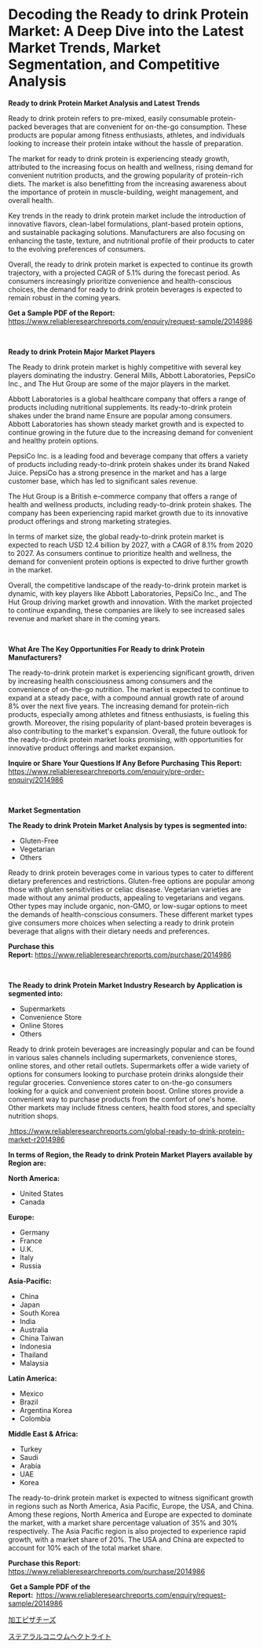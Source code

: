 <p><h1>Decoding the Ready to drink Protein Market: A Deep Dive into the Latest Market Trends, Market Segmentation, and Competitive Analysis</h1></p><p><strong>Ready to drink Protein Market Analysis and Latest Trends</strong></p>
<p><p>Ready to drink protein refers to pre-mixed, easily consumable protein-packed beverages that are convenient for on-the-go consumption. These products are popular among fitness enthusiasts, athletes, and individuals looking to increase their protein intake without the hassle of preparation.</p><p>The market for ready to drink protein is experiencing steady growth, attributed to the increasing focus on health and wellness, rising demand for convenient nutrition products, and the growing popularity of protein-rich diets. The market is also benefitting from the increasing awareness about the importance of protein in muscle-building, weight management, and overall health.</p><p>Key trends in the ready to drink protein market include the introduction of innovative flavors, clean-label formulations, plant-based protein options, and sustainable packaging solutions. Manufacturers are also focusing on enhancing the taste, texture, and nutritional profile of their products to cater to the evolving preferences of consumers.</p><p>Overall, the ready to drink protein market is expected to continue its growth trajectory, with a projected CAGR of 5.1% during the forecast period. As consumers increasingly prioritize convenience and health-conscious choices, the demand for ready to drink protein beverages is expected to remain robust in the coming years.</p></p>
<p><strong>Get a Sample PDF of the Report:&nbsp;</strong> <a href="https://www.reliableresearchreports.com/enquiry/request-sample/2014986">https://www.reliableresearchreports.com/enquiry/request-sample/2014986</a></p>
<p>&nbsp;</p>
<p><strong>Ready to drink Protein Major Market Players</strong></p>
<p><p>The Ready to drink protein market is highly competitive with several key players dominating the industry. General Mills, Abbott Laboratories, PepsiCo Inc., and The Hut Group are some of the major players in the market.</p><p>Abbott Laboratories is a global healthcare company that offers a range of products including nutritional supplements. Its ready-to-drink protein shakes under the brand name Ensure are popular among consumers. Abbott Laboratories has shown steady market growth and is expected to continue growing in the future due to the increasing demand for convenient and healthy protein options.</p><p>PepsiCo Inc. is a leading food and beverage company that offers a variety of products including ready-to-drink protein shakes under its brand Naked Juice. PepsiCo has a strong presence in the market and has a large customer base, which has led to significant sales revenue.</p><p>The Hut Group is a British e-commerce company that offers a range of health and wellness products, including ready-to-drink protein shakes. The company has been experiencing rapid market growth due to its innovative product offerings and strong marketing strategies.</p><p>In terms of market size, the global ready-to-drink protein market is expected to reach USD 12.4 billion by 2027, with a CAGR of 8.1% from 2020 to 2027. As consumers continue to prioritize health and wellness, the demand for convenient protein options is expected to drive further growth in the market.</p><p>Overall, the competitive landscape of the ready-to-drink protein market is dynamic, with key players like Abbott Laboratories, PepsiCo Inc., and The Hut Group driving market growth and innovation. With the market projected to continue expanding, these companies are likely to see increased sales revenue and market share in the coming years.</p></p>
<p>&nbsp;</p>
<p><strong>What Are The Key Opportunities For Ready to drink Protein Manufacturers?</strong></p>
<p><p>The ready-to-drink protein market is experiencing significant growth, driven by increasing health consciousness among consumers and the convenience of on-the-go nutrition. The market is expected to continue to expand at a steady pace, with a compound annual growth rate of around 8% over the next five years. The increasing demand for protein-rich products, especially among athletes and fitness enthusiasts, is fueling this growth. Moreover, the rising popularity of plant-based protein beverages is also contributing to the market's expansion. Overall, the future outlook for the ready-to-drink protein market looks promising, with opportunities for innovative product offerings and market expansion.</p></p>
<p><strong>Inquire or Share Your Questions If Any Before Purchasing This Report:</strong> <a href="https://www.reliableresearchreports.com/enquiry/pre-order-enquiry/2014986">https://www.reliableresearchreports.com/enquiry/pre-order-enquiry/2014986</a></p>
<p>&nbsp;</p>
<p><strong>Market Segmentation</strong></p>
<p><strong>The Ready to drink Protein Market Analysis by types is segmented into:</strong></p>
<p><ul><li>Gluten-Free</li><li>Vegetarian</li><li>Others</li></ul></p>
<p><p>Ready to drink protein beverages come in various types to cater to different dietary preferences and restrictions. Gluten-free options are popular among those with gluten sensitivities or celiac disease. Vegetarian varieties are made without any animal products, appealing to vegetarians and vegans. Other types may include organic, non-GMO, or low-sugar options to meet the demands of health-conscious consumers. These different market types give consumers more choices when selecting a ready to drink protein beverage that aligns with their dietary needs and preferences.</p></p>
<p><strong>Purchase this Report:&nbsp;</strong><a href="https://www.reliableresearchreports.com/purchase/2014986">https://www.reliableresearchreports.com/purchase/2014986</a></p>
<p>&nbsp;</p>
<p><strong>The Ready to drink Protein Market Industry Research by Application is segmented into:</strong></p>
<p><ul><li>Supermarkets</li><li>Convenience Store</li><li>Online Stores</li><li>Others</li></ul></p>
<p><p>Ready to drink protein beverages are increasingly popular and can be found in various sales channels including supermarkets, convenience stores, online stores, and other retail outlets. Supermarkets offer a wide variety of options for consumers looking to purchase protein drinks alongside their regular groceries. Convenience stores cater to on-the-go consumers looking for a quick and convenient protein boost. Online stores provide a convenient way to purchase products from the comfort of one's home. Other markets may include fitness centers, health food stores, and specialty nutrition shops.</p></p>
<p><a href="https://www.reliableresearchreports.com/global-ready-to-drink-protein-market-r2014986">&nbsp;https://www.reliableresearchreports.com/global-ready-to-drink-protein-market-r2014986</a></p>
<p><strong>In terms of Region, the Ready to drink Protein Market Players available by Region are:</strong></p>
<p>
    <p> <strong> North America: </strong>
        <ul>
            <li>United States</li>
            <li>Canada</li>
        </ul>
        </p> 
    <p> <strong> Europe: </strong>
        <ul>
            <li>Germany</li>
            <li>France</li>
            <li>U.K.</li>
            <li>Italy</li>
            <li>Russia</li>
        </ul>
        </p> 
    <p> <strong> Asia-Pacific: </strong>
        <ul>
            <li>China</li>
            <li>Japan</li>
            <li>South Korea</li>
            <li>India</li>
            <li>Australia</li>
            <li>China Taiwan</li>
            <li>Indonesia</li>
            <li>Thailand</li>
            <li>Malaysia</li>
        </ul>
        </p> 
    <p> <strong> Latin America: </strong>
        <ul>
            <li>Mexico</li>
            <li>Brazil</li>
            <li>Argentina Korea</li>
            <li>Colombia</li>
        </ul>
        </p> 
    <p> <strong> Middle East & Africa: </strong>
        <ul>
            <li>Turkey</li>
            <li>Saudi</li>
            <li>Arabia</li>
            <li>UAE</li>
            <li>Korea</li>
        </ul>
    </p>
    </p>
<p><p>The ready-to-drink protein market is expected to witness significant growth in regions such as North America, Asia Pacific, Europe, the USA, and China. Among these regions, North America and Europe are expected to dominate the market, with a market share percentage valuation of 35% and 30% respectively. The Asia Pacific region is also projected to experience rapid growth, with a market share of 20%. The USA and China are expected to account for 10% each of the total market share.</p></p>
<p><strong>Purchase this Report: </strong><a href="https://www.reliableresearchreports.com/purchase/2014986">https://www.reliableresearchreports.com/purchase/2014986</a></p>
<p>&nbsp;<strong>Get a Sample PDF of the Report:&nbsp;&nbsp;</strong><a href="https://www.reliableresearchreports.com/enquiry/request-sample/2014986">https://www.reliableresearchreports.com/enquiry/request-sample/2014986</a></p>
<p><strong></strong></p>
<p><p><a href="https://github.com/ksxzwxabcuynh011/Market-Research-Report-List-1/blob/main/707065118635.md">加工ピザチーズ</a></p><p><a href="https://medium.com/@christiandickens2005/%E3%82%B9%E3%83%86%E3%82%A2%E3%83%AB%E3%82%A2%E3%83%AB%E3%82%B3%E3%83%8B%E3%82%A6%E3%83%A0-%E3%83%98%E3%82%AF%E3%83%88%E3%83%A9%E3%82%A4%E3%83%88%E5%B8%82%E5%A0%B4%E3%81%AF-2031%E5%B9%B4%E3%81%BE%E3%81%A7%E3%81%AE%E5%B8%82%E5%A0%B4%E3%82%B7%E3%82%A7%E3%82%A2-%E8%A6%8F%E6%A8%A1-%E3%81%8A%E3%82%88%E3%81%B3%E4%BA%88%E6%B8%AC%E3%82%92%E9%87%8D%E7%82%B9%E3%81%AB%E3%81%97%E3%81%A6%E3%81%84%E3%81%BE%E3%81%99-0f695acbdf3b">ステアラルコニウムヘクトライト</a></p></p>